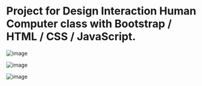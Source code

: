 # Project for Design Interaction Human Computer class with Bootstrap / HTML / CSS / JavaScript.

![image](https://user-images.githubusercontent.com/93097556/230418948-7fd06126-1a3b-4382-8e5b-0b3bd835e719.png)

![image](https://user-images.githubusercontent.com/93097556/221073575-c03eabbe-a26a-4a68-834b-013ece899b20.png)

![image](https://user-images.githubusercontent.com/93097556/221073638-8fd2e1f5-137b-4164-9f1c-2e134c074346.png)

